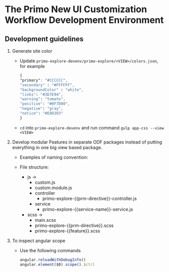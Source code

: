 
# The Primo New UI Customization Workflow Development Environment

## Development guidelines

1. Generate site color
    - Update `primo-explore-devenv/primo-explore/<VIEW>/colors.json`, for example
        ```css
        {
        "primary": "#CCCCCC",
        "secondary" : "#FFFFFF",
        "backgroundColor" : "white",
        "links": "#3D7E94",
        "warning": "tomato",
        "positive": "#0F7D00",
        "negative": "gray",
        "notice": "#E08303"
        }
        ```

    - `cd` into `primo-explore-devenv` and run command `gulp app-css --view <VIEW>`
    

2. Develop modular Features in separate ODF packages instead of putting everything in one big view based package.

    - Examples of naming convention:

    - File structure:
        - js ->
            - custom.js
            - custom.module.js
            - controller
                - primo-explore-{{prm-directive}}-controller.js
            - service
                - primo-explore-{{service-name}}-service.js
        - scss ->
            - main.scss
            - primo-explore-{{prm-directive}}.scss
            - primo-explore-{{feature}}.scss

3. To inspect angular scope
    - Use the following commands
        ```javascript
        angular.reloadWithDebugInfo() 
        angular.element($0).scope().$ctrl 
        ```